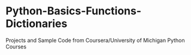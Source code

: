 # Python-Basics-Functions-Dictionaries
Projects and Sample Code from Coursera/University of Michigan Python Courses
